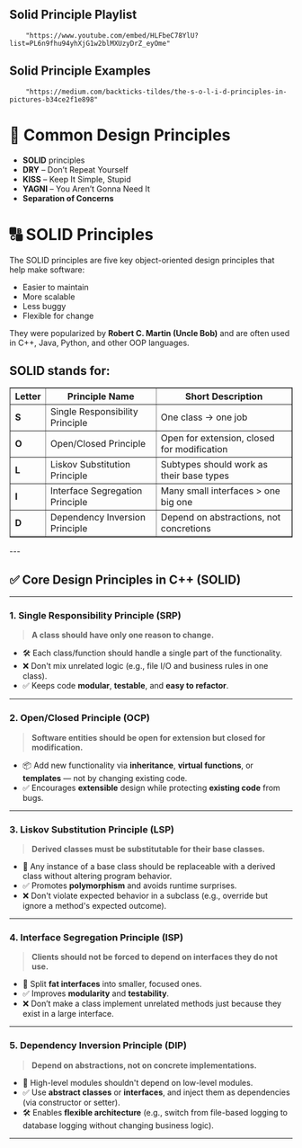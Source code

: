 <!DOCTYPE html>
<html>
<head>
    
</head>
<body>

<h2>Solid Principle Playlist</h2>

        "https://www.youtube.com/embed/HLFbeC78YlU?list=PL6n9fhu94yhXjG1w2blMXUzyDrZ_eyOme"

</body>
</html>

<head>
    
</head>
<body>

<h2>Solid Principle Examples</h2>

        "https://medium.com/backticks-tildes/the-s-o-l-i-d-principles-in-pictures-b34ce2f1e898"

</body>
</html>

<!DOCTYPE html>
<html>
<head>

</head>
<body>
  <h1>🧠 Common Design Principles</h1>
  <ul>
    <li><strong>SOLID</strong> principles</li>
    <li><strong>DRY</strong> – Don’t Repeat Yourself</li>
    <li><strong>KISS</strong> – Keep It Simple, Stupid</li>
    <li><strong>YAGNI</strong> – You Aren’t Gonna Need It</li>
    <li><strong>Separation of Concerns</strong></li>
  </ul>
</body>
</html>


<!DOCTYPE html>
<html>
<head>

</head>
<body>
  <h1>🔠 SOLID Principles</h1>

  <p>The SOLID principles are five key object-oriented design principles that help make software:</p>
  <ul>
    <li>Easier to maintain</li>
    <li>More scalable</li>
    <li>Less buggy</li>
    <li>Flexible for change</li>
  </ul>

  <p>They were popularized by <strong>Robert C. Martin (Uncle Bob)</strong> and are often used in C++, Java, Python, and other OOP languages.</p>

  <h2>SOLID stands for:</h2>
  <table border="1" cellpadding="5" cellspacing="0">
    <thead>
      <tr>
        <th>Letter</th>
        <th>Principle Name</th>
        <th>Short Description</th>
      </tr>
    </thead>
    <tbody>
      <tr>
        <td><strong>S</strong></td>
        <td>Single Responsibility Principle</td>
        <td>One class → one job</td>
      </tr>
      <tr>
        <td><strong>O</strong></td>
        <td>Open/Closed Principle</td>
        <td>Open for extension, closed for modification</td>
      </tr>
      <tr>
        <td><strong>L</strong></td>
        <td>Liskov Substitution Principle</td>
        <td>Subtypes should work as their base types</td>
      </tr>
      <tr>
        <td><strong>I</strong></td>
        <td>Interface Segregation Principle</td>
        <td>Many small interfaces &gt; one big one</td>
      </tr>
      <tr>
        <td><strong>D</strong></td>
        <td>Dependency Inversion Principle</td>
        <td>Depend on abstractions, not concretions</td>
      </tr>
    </tbody>
  </table>
  </body>
</html>
---

## ✅ Core Design Principles in C++ (SOLID)

---

### **1. Single Responsibility Principle (SRP)**

> **A class should have only one reason to change.**

* 🛠️ Each class/function should handle a single part of the functionality.
* ❌ Don't mix unrelated logic (e.g., file I/O and business rules in one class).
* ✅ Keeps code **modular**, **testable**, and **easy to refactor**.

---

### **2. Open/Closed Principle (OCP)**

> **Software entities should be open for extension but closed for modification.**

* 📦 Add new functionality via **inheritance**, **virtual functions**, or **templates** — not by changing existing code.
* ✅ Encourages **extensible** design while protecting **existing code** from bugs.

---

### **3. Liskov Substitution Principle (LSP)**

> **Derived classes must be substitutable for their base classes.**

* 🧠 Any instance of a base class should be replaceable with a derived class without altering program behavior.
* ✅ Promotes **polymorphism** and avoids runtime surprises.
* ❌ Don't violate expected behavior in a subclass (e.g., override but ignore a method's expected outcome).

---

### **4. Interface Segregation Principle (ISP)**

> **Clients should not be forced to depend on interfaces they do not use.**

* 🧩 Split **fat interfaces** into smaller, focused ones.
* ✅ Improves **modularity** and **testability**.
* ❌ Don’t make a class implement unrelated methods just because they exist in a large interface.

---

### **5. Dependency Inversion Principle (DIP)**

> **Depend on abstractions, not on concrete implementations.**

* 🎯 High-level modules shouldn't depend on low-level modules.
* ✅ Use **abstract classes** or **interfaces**, and inject them as dependencies (via constructor or setter).
* 🛠️ Enables **flexible architecture** (e.g., switch from file-based logging to database logging without changing business logic).

---



